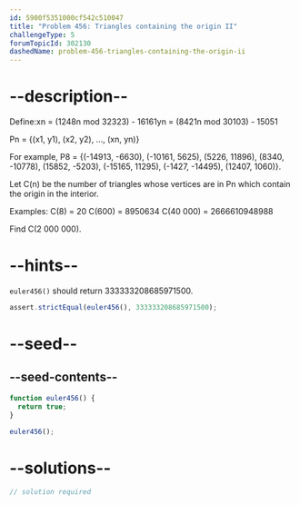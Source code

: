 ```yaml
---
id: 5900f5351000cf542c510047
title: "Problem 456: Triangles containing the origin II"
challengeType: 5
forumTopicId: 302130
dashedName: problem-456-triangles-containing-the-origin-ii
---
```


# --description--

Define:xn = (1248n mod 32323) - 16161yn = (8421n mod 30103) - 15051

Pn = {(x1, y1), (x2, y2), ..., (xn, yn)}

For example, P8 = {(-14913, -6630), (-10161, 5625), (5226, 11896), (8340, -10778), (15852, -5203), (-15165, 11295), (-1427, -14495), (12407, 1060)}.

Let C(n) be the number of triangles whose vertices are in Pn which contain the origin in the interior.

Examples: C(8) = 20 C(600) = 8950634 C(40 000) = 2666610948988

Find C(2 000 000).

# --hints--

`euler456()` should return 333333208685971500.

```js
assert.strictEqual(euler456(), 333333208685971500);
```

# --seed--

## --seed-contents--

```js
function euler456() {
  return true;
}

euler456();
```

# --solutions--

```js
// solution required
```
